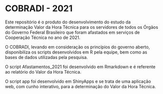# COBRADI - 2021

Este repositório é o produto do desenvolvimento do estudo da determinação Valor da Hora Técnica para os servidores de todos os Órgãos  do Governo Federal Brasileiro que foram afastados em serviços de Cooperação Técnica no ano de 2021. 

O COBRADI, levando em consideração os princípios do governo aberto, disponibiliza os scripts desenvolvidos em R pela equipe, bem como as bases de dados utilizadas pela pesquisa. 

O script Afastamentos_2021 foi desenvolvido em Rmarkdown e é referente ao relatório do Valor da Hora Técnica.

O script app foi desenvolvido em ShinyApps e se trata de uma aplicação web, com cunho interativo, para a determinação do Valor da Hora Técnica. 


